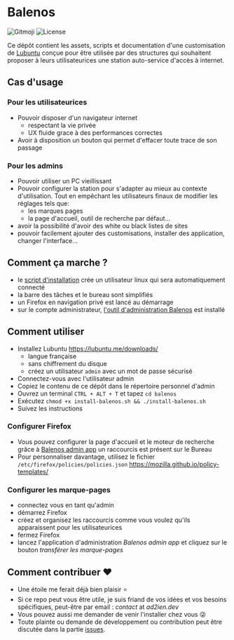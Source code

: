 # Balenos

![Gitmoji](https://img.shields.io/badge/gitmoji-%20%F0%9F%98%9C%20%F0%9F%98%8D-FFDD67.svg)
![License](https://img.shields.io/badge/license-GNU-blue.svg?logo=GNU)

Ce dépôt contient les assets, scripts et documentation d'une customisation de [Lubuntu](https://lubuntu.me/) conçue pour être utilisée par des structures qui souhaitent proposer à leurs utilisateurices une station auto-service d'accès à internet.

## Cas d'usage

### Pour les utilisateurices

- Pouvoir disposer d'un navigateur internet
  - respectant la vie privée
  - UX fluide grace à des performances correctes
- Avoir à disposition un bouton qui permet d'effacer toute trace de son passage

### Pour les admins

- Pouvoir utiliser un PC vieillissant
- Pouvoir configurer la station pour s'adapter au mieux au contexte d'utilisation. Tout en empêchant les utilisateurs finaux de modifier les réglages tels que:
  - les marques pages
  - la page d'accueil, outil de recherche par défaut...
- avoir la possibilité d'avoir des white ou black listes de sites
- pouvoir facilement ajouter des customisations, installer des application, changer l'interface... 

## Comment ça marche ?

- le [script d'installation](install-balenos.sh) crée un utilisateur linux qui sera automatiquement connecté
- la barre des tâches et le bureau sont simplifiés
- un Firefox en navigation privé est lancé au démarrage
- sur le compte administrateur, [l'outil d'administration Balenos](admin-assets/balenos-admin-app/README.md) est installé

## Comment utiliser

- Installez Lubuntu <https://lubuntu.me/downloads/>
  - langue française
  - sans chiffrement du disque
  - créez un utilisateur `admin` avec un mot de passe sécurisé
- Connectez-vous avec l'utilisateur admin
- Copiez le contenu de ce dépôt dans le répertoire personnel d'admin
- Ouvrez un terminal `CTRL + ALT + T` et tapez `cd balenos`
- Exécutez `chmod +x install-balenos.sh && ./install-balenos.sh`
- Suivez les instructions

### Configurer Firefox

- Vous pouvez configurer la page d'accueil et le moteur de recherche grâce à [Balenos admin app](admin-assets/balenos-admin-app/README.md) un raccourcis est présent sur le Bureau
- Pour personnaliser davantage, utilisez le fichier `/etc/firefox/policies/policies.json` <https://mozilla.github.io/policy-templates/>

### Configurer les marque-pages

- connectez vous en tant qu'admin
- démarrez Firefox
- créez et organisez les raccourcis comme vous voulez qu'ils apparaissent pour les utilisateurices
- fermez Firefox
- lancez l'application d'administration _Balenos admin app_ et cliquez sur le bouton _transférer les marque-pages_

## Comment contribuer ❤️

- Une étoile me ferait déjà bien plaisir ⭐
- Si ce repo peut vous être utile, je suis friand de vos idées et vos besoins spécifiques, peut-être par email : _contact_ at _ad2ien.dev_
- Vous pouvez aussi me demander de venir l'installer chez vous 😜
- Toute plainte ou demande de développement ou contribution peut être discutée dans la partie [issues](https://github.com/ad2ien/balenos/issues).
